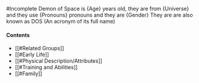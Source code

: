 #Incomplete
Demon of Space is {Age} years old, they are from {Universe} and they use {Pronouns} pronouns and they are {Gender}
They are are also known as DOS (An acronym of its full name)
#### Contents
- [[#Related Groups]]
- [[#Early Life]]
- [[#Physical Description/Attributes]]
- [[#Training and Abilities]]
- [[#Family]]

